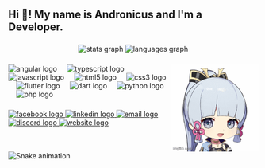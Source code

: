 <h2 align="left">Hi 👋! My name is Andronicus and I'm a Developer.</h2>

###

<div align="center">
  <img src="https://github-readme-stats.vercel.app/api?username=Dimasacat-Andronicus&hide_title=false&hide_rank=false&show_icons=true&include_all_commits=true&count_private=true&disable_animations=false&theme=dracula&locale=en&hide_border=false&order=1" height="150" alt="stats graph"  />
  <img src="https://github-readme-stats.vercel.app/api/top-langs?username=Dimasacat-Andronicus&locale=en&hide_title=false&layout=compact&card_width=320&langs_count=5&theme=dracula&hide_border=false&order=2" height="150" alt="languages graph"  />
</div>

###

###

<img align="right" height="175" src="./ayaka.gif" />

###

<div align="left">
  <img src="https://cdn.jsdelivr.net/gh/devicons/devicon/icons/angular/angular-original.svg" height="30" alt="angular logo" />
  <img width="12" />
  <img src="https://cdn.jsdelivr.net/gh/devicons/devicon/icons/typescript/typescript-original.svg" height="30" alt="typescript logo" />
  <img width="12" />
  <img src="https://cdn.jsdelivr.net/gh/devicons/devicon/icons/javascript/javascript-original.svg" height="30" alt="javascript logo" />
  <img width="12" />
  <img src="https://cdn.jsdelivr.net/gh/devicons/devicon/icons/html5/html5-original.svg" height="30" alt="html5 logo" />
  <img width="12" />
  <img src="https://cdn.jsdelivr.net/gh/devicons/devicon/icons/css3/css3-original.svg" height="30" alt="css3 logo" />
  <img width="12" />
  <img src="https://cdn.jsdelivr.net/gh/devicons/devicon/icons/flutter/flutter-original.svg" height="30" alt="flutter logo" />
  <img width="12" />
  <img src="https://cdn.jsdelivr.net/gh/devicons/devicon/icons/dart/dart-original.svg" height="30" alt="dart logo" />
  <img width="12" />
  <img src="https://cdn.jsdelivr.net/gh/devicons/devicon/icons/python/python-original.svg" height="30" alt="python logo" />
  <img width="12" />
  <img src="https://cdn.jsdelivr.net/gh/devicons/devicon/icons/php/php-original.svg" height="30" alt="php logo" />
</div>

###

<div align="left">
  <a href="https://www.facebook.com/dmsctndrncs11" target="_blank">
    <img src="https://img.shields.io/static/v1?message=Facebook&logo=facebook&label=&color=1877F2&logoColor=white&labelColor=&style=for-the-badge" height="35" alt="facebook logo" />
  </a>
  <a href="https://www.linkedin.com/in/andronicus-dimasacat" target="_blank">
    <img src="https://img.shields.io/static/v1?message=LinkedIn&logo=linkedin&label=&color=0077B5&logoColor=white&labelColor=&style=for-the-badge" height="35" alt="linkedin logo" />
  </a>
  <a href="mailto:andri.dimasacat@gmail.com">
    <img src="https://img.shields.io/static/v1?message=Email&logo=gmail&label=&color=D14836&logoColor=white&labelColor=&style=for-the-badge" height="35" alt="email logo" />
  </a>
  <a href="https://discordapp.com/users/750302925431242802" target="_blank">
    <img src="https://img.shields.io/static/v1?message=Discord&logo=discord&label=&color=7289DA&logoColor=white&labelColor=&style=for-the-badge" height="35" alt="discord logo" />
  </a>
  <a href="https://andronicus-portfolio.netlify.app" target="_blank">
    <img src="https://img.shields.io/static/v1?message=Website&logo=google-chrome&label=&color=4285F4&logoColor=white&labelColor=&style=for-the-badge" height="35" alt="website logo" />
  </a>
</div>

###

<br clear="both">

<picture>
  <source media="(prefers-color-scheme: dark)" srcset="https://raw.githubusercontent.com/Dimasacat-Andronicus/Dimasacat-Andronicus/output/github-snake-dark.svg" />
  <source media="(prefers-color-scheme: light)" srcset="https://raw.githubusercontent.com/Dimasacat-Andronicus/Dimasacat-Andronicus/output/github-snake.svg" />
  <img src="https://raw.githubusercontent.com/Dimasacat-Andronicus/Dimasacat-Andronicus/output/github-snake.svg" alt="Snake animation" />
</picture>

###

###
